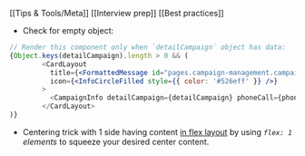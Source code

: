 [[Tips & Tools/Meta]]
[[Interview prep]]
[[Best practices]]

- Check for empty object: 
```jsx
// Render this component only when `detailCampaign` object has data:
{Object.keys(detailCampaign).length > 0 && (
        <CardLayout
          title={<FormattedMessage id="pages.campaign-management.campaign.info" />}
          icon={<InfoCircleFilled style={{ color: '#526eff' }} />}
        >
          <CampaignInfo detailCampaign={detailCampaign} phoneCall={phoneCall} />
        </CardLayout>
)}
```

- Centering trick with 1 side having content [in flex layout](https://github.com/css-for-js/sole-and-ankle/commit/ad2863febfccdcc58d87e5ad5210b2ebfcd2faf8) by using  *`flex: 1`  elements* to squeeze your desired center content.